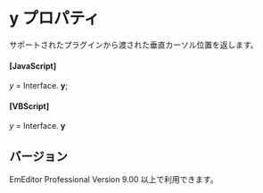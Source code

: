 # y プロパティ

サポートされたプラグインから渡された垂直カーソル位置を返します。

#### \[JavaScript\]

_y_ = Interface. **y**;

#### \[VBScript\]

_y_ = Interface. **y**

## バージョン

EmEditor Professional Version 9.00 以上で利用できます。